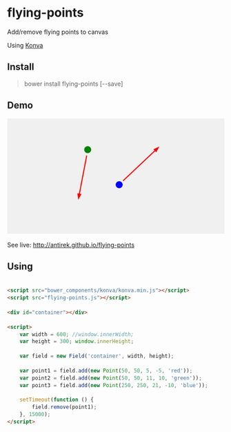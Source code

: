 # flying-points

Add/remove flying points to canvas

Using [Konva](http://konvajs.github.io/)



## Install 

> bower install flying-points [--save]



## Demo

![Demo](https://raw.githubusercontent.com/antirek/flying-points/master/images/demo.png)

See live: http://antirek.github.io/flying-points




## Using

`````html

<script src="bower_components/konva/konva.min.js"></script>
<script src="flying-points.js"></script>

<div id="container"></div>

<script>
    var width = 600; //window.innerWidth;
    var height = 300; window.innerHeight;
    
    var field = new Field('container', width, height);

    var point1 = field.add(new Point(50, 50, 5, -5, 'red'));
    var point2 = field.add(new Point(50, 50, 11, 10, 'green'));
    var point3 = field.add(new Point(250, 250, 21, -10, 'blue'));
    
    setTimeout(function () {
        field.remove(point1);
    }, 15000);
</script>


`````
